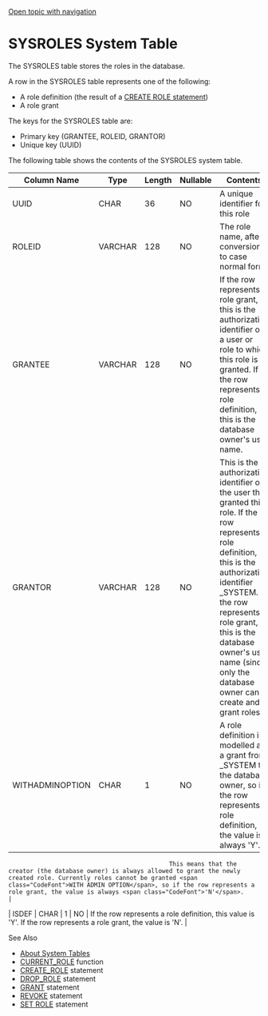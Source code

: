 [Open topic with navigation](../../../index.html#Shared/SQLReference/SystemTables/SysRoles.html)

<a href="" id="SystemTables.SysRoles"></a>[]()SYSROLES System Table
===================================================================

The <span class="CodeFont">SYSROLES</span> table stores the roles in the database.

A row in the <span class="CodeFont">SYSROLES</span> table represents one of the following:

-   A role definition (the result of a [<span class="CodeFont">CREATE ROLE</span> statement](../Statements/CreateRole.html))
-   A role grant

The keys for the <span class="CodeFont">SYSROLES</span> table are:

-   Primary key (<span class="CodeFont">GRANTEE, ROLEID, GRANTOR</span>)
-   Unique key (<span class="CodeFont">UUID</span>)

The following table shows the contents of the <span class="CodeFont">SYSROLES</span> system table.

| Column Name     | Type    | Length | Nullable | Contents                                                                                                                                                                                                                                                                                                                              |
|-----------------|---------|--------|----------|---------------------------------------------------------------------------------------------------------------------------------------------------------------------------------------------------------------------------------------------------------------------------------------------------------------------------------------|
| UUID            | CHAR    | 36     | NO       | A unique identifier for this role                                                                                                                                                                                                                                                                                                     |
| ROLEID          | VARCHAR | 128    | NO       | The role name, after conversion to case normal form                                                                                                                                                                                                                                                                                   |
| GRANTEE         | VARCHAR | 128    | NO       | If the row represents a role grant, this is the authorization identifier of a user or role to which this role is granted. If the row represents a role definition, this is the database owner's user name.                                                                                                                            |
| GRANTOR         | VARCHAR | 128    | NO       | This is the authorization identifier of the user that granted this role. If the row represents a role definition, this is the authorization identifier <span class="CodeFont">\_SYSTEM</span>. If the row represents a role grant, this is the database owner's user name (since only the database owner can create and grant roles). |
| WITHADMINOPTION | CHAR    | 1      | NO       | A role definition is modelled as a grant from <span class="CodeFont">\_SYSTEM</span> to the database owner, so if the row represents a role definition, the value is always <span class="CodeFont">'Y'</span>.                                                                                                                        
                                                                                                                                                                                                                                                                                                                                                                                        
                                                 This means that the creator (the database owner) is always allowed to grant the newly created role. Currently roles cannot be granted <span class="CodeFont">WITH ADMIN OPTION</span>, so if the row represents a role grant, the value is always <span class="CodeFont">'N'</span>.                                                   |
| ISDEF           | CHAR    | 1      | NO       | If the row represents a role definition, this value is <span class="CodeFont">'Y'</span>. If the row represents a role grant, the value is <span class="CodeFont">'N'</span>.                                                                                                                                                         |

See Also

-   [About System Tables](Intro.SystemTables.html)
-   [<span class="CodeFont">CURRENT\_ROLE</span>](../BuiltInFcns/CurrentRole.html) function
-   [<span class="CodeFont">CREATE\_ROLE</span>](../Statements/CreateRole.html) statement
-   [<span class="CodeFont">DROP\_ROLE</span>](../Statements/DropRole.html) statement
-   [<span class="CodeFont">GRANT</span>](../Statements/Grant.html) statement
-   [<span class="CodeFont">REVOKE</span>](../Statements/Revoke.html) statement
-   [<span class="CodeFont">SET ROLE</span>](../Statements/SetRole.html) statement

 


